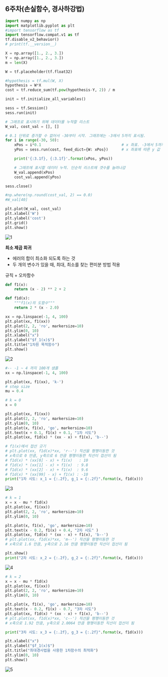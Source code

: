 ## 6주차(손실함수, 경사하강법)

```python
import numpy as np
import matplotlib.pyplot as plt
#import tensorflow as tf
import tensorflow.compat.v1 as tf
tf.disable_v2_behavior()
# print(tf.__version__)

X = np.array([1., 2., 3.])
Y = np.array([1., 2., 3.])
m = len(X)

W = tf.placeholder(tf.float32)

#hypothesis = tf.mul(W, X)
hypothesis = W*X
cost = tf.reduce_sum(tf.pow(hypothesis-Y, 2)) / m

init = tf.initialize_all_variables()

sess = tf.Session()
sess.run(init)

# 그래프로 표시하기 위해 데이터를 누적할 리스트
W_val, cost_val = [], []

# 0.1 단위로 증가할 수 없어서 -30부터 시작. 그래프에는 -3에서 5까지 표시됨.
for i in range(-30, 50):
    xPos = i*0.1                                    # x 좌표. -3에서 5까지 0.1씩 증가
    yPos = sess.run(cost, feed_dict={W: xPos})      # x 좌표에 따른 y 값

    print('{:3.1f}, {:3.1f}'.format(xPos, yPos))

    # 그래프에 표시할 데이터 누적. 단순히 리스트에 갯수를 늘려나감
    W_val.append(xPos)
    cost_val.append(yPos)

sess.close()

#np.where(np.round(cost_val, 2) == 0.0)
#W_val[40]

plt.plot(W_val, cost_val)
plt.xlabel('W')
plt.ylabel('cost')
plt.grid()
plt.show()
```

![1](https://user-images.githubusercontent.com/79856225/236125371-63dfd25d-e882-4840-9ac1-61df392964f7.png)

**최소 제곱 회귀**

- 에러의 합이 최소화 되도록 하는 것
- 두 개의 변수가 있을 때, 최대, 최소를 찾는 편미분 방법 적용

규칙 + 오차함수 

```python
def f1(x):
    return (x - 2) ** 2 + 2

def f1d(x):
    """f1(x)의 도함수"""
    return 2 * (x - 2.0)
```

```python
xx = np.linspace(-1, 4, 100)
plt.plot(xx, f1(xx))
plt.plot(2, 2, 'ro', markersize=10)
plt.ylim(0, 10)
plt.xlabel("x")
plt.ylabel("$f_1(x)$")
plt.title("1차원 목적함수")
plt.show()
```

![2](https://user-images.githubusercontent.com/79856225/236125375-ad163d47-6f05-4c5e-8256-a8c00d99bd67.png)

```python
#-- -1 ~ 4 까지 100개 샘플
xx = np.linspace(-1, 4, 100)

plt.plot(xx, f1(xx), 'k-')
# step size
mu = 0.4

# k = 0
x = 0

plt.plot(xx, f1(xx))
plt.plot(2, 2, 'ro', markersize=10)
plt.ylim(0, 10)
plt.plot(x, f1(x), 'go', markersize=10)
plt.text(x + 0.1, f1(x) + 0.1, "1차 시도")
plt.plot(xx, f1d(x) * (xx - x) + f1(x), 'b--')

# f1(x)에서 접선 긋기
# plt.plot(xx, f1d(x)*xx, 'r--') 직선을 평행이동한 것
# x축으로 0 만큼, y축으로 6 만큼 평행이동한 직선이 접선이 됨
# f1d(x) * (xx[0] - x) + f1(x)   : 10
# f1d(x) * (xx[1] - x) + f1(x)  : 9.8
# f1d(x) * (xx[2] - x) + f1(x)  : 9.6
# f1d(x) * (xx[99] - x) + f1(x) : -10
print("1차 시도: x_1 = {:.2f}, g_1 = {:.2f}".format(x, f1d(x)))
```

![3](https://user-images.githubusercontent.com/79856225/236125377-6c0dc65c-3d21-484c-b0d8-a951923af7e5.png)

```python
# k = 1
x = x - mu * f1d(x)
plt.plot(xx, f1(xx))
plt.plot(2, 2, 'ro', markersize=10)
plt.ylim(0, 10)

plt.plot(x, f1(x), 'go', markersize=10)
plt.text(x - 0.2, f1(x) + 0.4, "2차 시도" )
plt.plot(xx, f1d(x) * (xx - x) + f1(x), 'b--')
# plt.plot(xx, f1d(x)*xx, 'm--') 직선을 평행이동한 것
# x축으로 1.6 만큼, y축으로 2.16 만큼 평행이동한 직선이 접선이 됨

plt.show()
print("2차 시도: x_2 = {:.2f}, g_2 = {:.2f}".format(x, f1d(x)))
```

![4](https://user-images.githubusercontent.com/79856225/236125379-2093cda6-1a1e-4f16-ba7c-30eaf467edd7.png)

```python
# k = 2
x = x - mu * f1d(x)
plt.plot(xx, f1(xx))
plt.plot(2, 2, 'ro', markersize=10)
plt.ylim(0, 10)

plt.plot(x, f1(x), 'go', markersize=10)
plt.text(x - 0.2, f1(x) - 0.7, "3차 시도")
plt.plot(xx, f1d(x) * (xx - x) + f1(x), 'b--')
# plt.plot(xx, f1d(x)*xx, 'c--') 직선을 평행이동한 것
# x축으로 1.92 만큼, y축으로 2.0064 만큼 평행이동한 직선이 접선이 됨

print("3차 시도: x_3 = {:.2f}, g_3 = {:.2f}".format(x, f1d(x)))

plt.xlabel("x")
plt.ylabel("$f_1(x)$")
plt.title("최대경사법을 사용한 1차함수의 최적화")
plt.ylim(0, 10)
plt.show()
```

![5](https://user-images.githubusercontent.com/79856225/236125380-7f0d7cb6-a2ba-4168-b0df-13619325cf66.png)